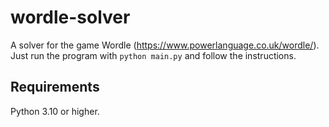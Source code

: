 # wordle-solver
A solver for the game Wordle (https://www.powerlanguage.co.uk/wordle/). Just run the program with `python main.py` and follow the instructions.

## Requirements
Python 3.10 or higher.
